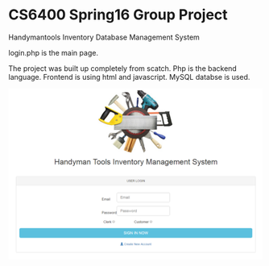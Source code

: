 # CS6400 Spring16  Group Project
Handymantools Inventory Database Management System

login.php is the main page.

The project was built up completely from scatch. Php is the backend language. Frontend is using html and javascript. MySQL databse is used.




![ScreenShot](https://raw.githubusercontent.com/danielcy715/handymantools_dababase/master/handymandatabse.PNG)
